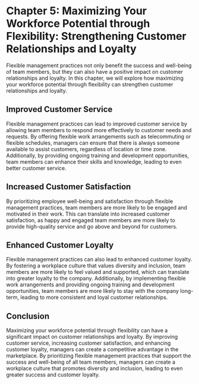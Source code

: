 Chapter 5: Maximizing Your Workforce Potential through Flexibility: Strengthening Customer Relationships and Loyalty
====================================================================================================================

Flexible management practices not only benefit the success and well-being of team members, but they can also have a positive impact on customer relationships and loyalty. In this chapter, we will explore how maximizing your workforce potential through flexibility can strengthen customer relationships and loyalty.

Improved Customer Service
-------------------------

Flexible management practices can lead to improved customer service by allowing team members to respond more effectively to customer needs and requests. By offering flexible work arrangements such as telecommuting or flexible schedules, managers can ensure that there is always someone available to assist customers, regardless of location or time zone. Additionally, by providing ongoing training and development opportunities, team members can enhance their skills and knowledge, leading to even better customer service.

Increased Customer Satisfaction
-------------------------------

By prioritizing employee well-being and satisfaction through flexible management practices, team members are more likely to be engaged and motivated in their work. This can translate into increased customer satisfaction, as happy and engaged team members are more likely to provide high-quality service and go above and beyond for customers.

Enhanced Customer Loyalty
-------------------------

Flexible management practices can also lead to enhanced customer loyalty. By fostering a workplace culture that values diversity and inclusion, team members are more likely to feel valued and supported, which can translate into greater loyalty to the company. Additionally, by implementing flexible work arrangements and providing ongoing training and development opportunities, team members are more likely to stay with the company long-term, leading to more consistent and loyal customer relationships.

Conclusion
----------

Maximizing your workforce potential through flexibility can have a significant impact on customer relationships and loyalty. By improving customer service, increasing customer satisfaction, and enhancing customer loyalty, managers can create a competitive advantage in the marketplace. By prioritizing flexible management practices that support the success and well-being of all team members, managers can create a workplace culture that promotes diversity and inclusion, leading to even greater success and customer loyalty.

